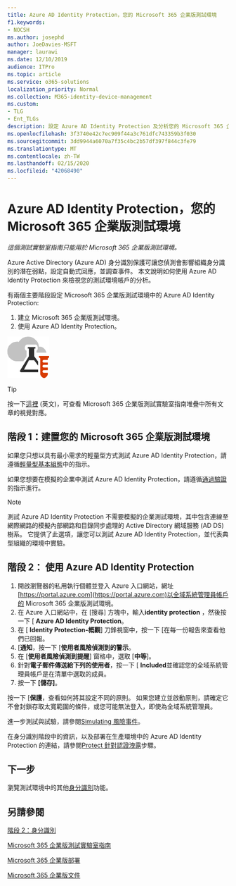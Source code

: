 ```yaml
---
title: Azure AD Identity Protection，您的 Microsoft 365 企業版測試環境
f1.keywords:
- NOCSH
ms.author: josephd
author: JoeDavies-MSFT
manager: laurawi
ms.date: 12/10/2019
audience: ITPro
ms.topic: article
ms.service: o365-solutions
localization_priority: Normal
ms.collection: M365-identity-device-management
ms.custom:
- TLG
- Ent_TLGs
description: 設定 Azure AD Identity Protection 及分析您的 Microsoft 365 企業版測試環境中的目前的帳戶。
ms.openlocfilehash: 3f3740e42c7ec909f44a3c761dfc743359b3f030
ms.sourcegitcommit: 3dd9944a6070a7f35c4bc2b57df397f844c3fe79
ms.translationtype: MT
ms.contentlocale: zh-TW
ms.lasthandoff: 02/15/2020
ms.locfileid: "42068490"
---
```

# <a name="azure-ad-identity-protection-for-your-microsoft-365-enterprise-test-environment"></a>Azure AD Identity Protection，您的 Microsoft 365 企業版測試環境

*這個測試實驗室指南只能用於 Microsoft 365 企業版測試環境。*

Azure Active Directory (Azure AD) 身分識別保護可讓您偵測會影響組織身分識別的潛在弱點，設定自動式回應，並調查事件。 本文說明如何使用 Azure AD Identity Protection 來檢視您的測試環境帳戶的分析。

有兩個主要階段設定 Microsoft 365 企業版測試環境中的 Azure AD Identity Protection:

1. 建立 Microsoft 365 企業版測試環境。
2. 使用 Azure AD Identity Protection。

![Microsoft Cloud 的測試實驗室指南](../media/m365-enterprise-test-lab-guides/cloud-tlg-icon.png) 
    
> [!TIP]
> 按一下[這裡](../media/m365-enterprise-test-lab-guides/Microsoft365EnterpriseTLGStack.pdf) (英文)，可查看 Microsoft 365 企業版測試實驗室指南堆疊中所有文章的視覺對應。
  
## <a name="phase-1-build-out-your-microsoft-365-enterprise-test-environment"></a>階段 1：建置您的 Microsoft 365 企業版測試環境

如果您只想以具有最小需求的輕量型方式測試 Azure AD Identity Protection，請遵循[輕量型基本組態](lightweight-base-configuration-microsoft-365-enterprise.md)中的指示。
  
如果您想要在模擬的企業中測試 Azure AD Identity Protection，請遵循[通過驗證](pass-through-auth-m365-ent-test-environment.md)的指示進行。
  
> [!NOTE]
> 測試 Azure AD Identity Protection 不需要模擬的企業測試環境，其中包含連線至網際網路的模擬內部網路和目錄同步處理的 Active Directory 網域服務 (AD DS) 樹系。 它提供了此選項，讓您可以測試 Azure AD Identity Protection，並代表典型組織的環境中實驗。 
  
## <a name="phase-2-use-azure-ad-identity-protection"></a>階段 2： 使用 Azure AD Identity Protection

1. 開啟瀏覽器的私用執行個體並登入 Azure 入口網站，網址[https://portal.azure.com](https://portal.azure.com)以全域系統管理員帳戶的 Microsoft 365 企業版測試環境。
2. 在 Azure 入口網站中，在 [搜尋] 方塊中，輸入**identity protection** ，然後按一下 [ **Azure AD Identity Protection**。
3. 在 [ **Identity Protection-概觀**] 刀鋒視窗中，按一下 [在每一份報告來查看他們已回報。
4. [**通知**，按一下 [**使用者風險偵測到的警示**。
5. 在 [**使用者風險偵測到提醒**] 窗格中，選取 [**中等**]。
6. 針對**電子郵件傳送給下列的使用者**，按一下 [ **Included**並確認您的全域系統管理員帳戶是在清單中選取的成員。
7. 按一下 **[儲存]**。

按一下 [**保護**，查看如何將其設定不同的原則。 如果您建立並啟動原則，請確定它不會封鎖存取太寬範圍的條件，或您可能無法登入，即使為全域系統管理員。

進一步測試與試驗，請參閱[Simulating 風險事件](https://docs.microsoft.com/azure/active-directory/active-directory-identityprotection-playbook)。

在身分識別階段中的資訊，以及部署在生產環境中的 Azure AD Identity Protection 的連結，請參閱[Protect 針對認證洩露](identity-secure-user-sign-ins.md#identity-ident-prot)步驟。

## <a name="next-step"></a>下一步

瀏覽測試環境中的其他[身分識別](m365-enterprise-test-lab-guides.md#identity)功能。

## <a name="see-also"></a>另請參閱

[階段 2：身分識別](identity-infrastructure.md)

[Microsoft 365 企業版測試實驗室指南](m365-enterprise-test-lab-guides.md)

[Microsoft 365 企業版部署](deploy-microsoft-365-enterprise.md)

[Microsoft 365 企業版文件](https://docs.microsoft.com/microsoft-365-enterprise/)
